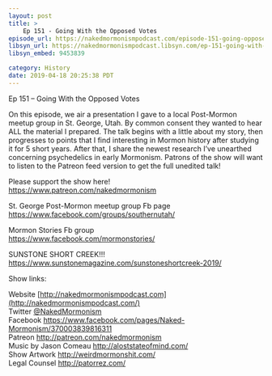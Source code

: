 ```yaml
---
layout: post
title: >
    Ep 151 - Going With the Opposed Votes
episode_url: https://nakedmormonismpodcast.com/episode-151-going-opposed-votes/
libsyn_url: https://nakedmormonismpodcast.libsyn.com/ep-151-going-with-the-opposed-votes
libsyn_embed: 9453839

category: History
date: 2019-04-18 20:25:38 PDT
---
```


Ep 151 – Going With the Opposed Votes

On this episode, we air a presentation I gave to a local Post-Mormon
meetup group in St. George, Utah. By common consent they wanted to hear
ALL the material I prepared. The talk begins with a little about my
story, then progresses to points that I find interesting in Mormon
history after studying it for 5 short years. After that, I share the
newest research I’ve unearthed concerning psychedelics in early
Mormonism. Patrons of the show will want to listen to the Patreon feed
version to get the full unedited talk\!

Please support the show here\!  
<https://www.patreon.com/nakedmormonism>

St. George Post-Mormon meetup group Fb page  
<https://www.facebook.com/groups/southernutah/>

Mormon Stories Fb group  
<https://www.facebook.com/mormonstories/>

SUNSTONE SHORT CREEK\!\!\!  
<https://www.sunstonemagazine.com/sunstoneshortcreek-2019/>

Show links:

Website [http://nakedmormonismpodcast.com](http://nakedmormonismpodcast.com/)  
Twitter [@NakedMormonism](https://twitter.com/NakedMormonism)  
Facebook <https://www.facebook.com/pages/Naked-Mormonism/370003839816311>  
Patreon <http://patreon.com/nakedmormonism>  
Music by Jason Comeau <http://aloststateofmind.com/>  
Show Artwork <http://weirdmormonshit.com/>  
Legal Counsel <http://patorrez.com/>
